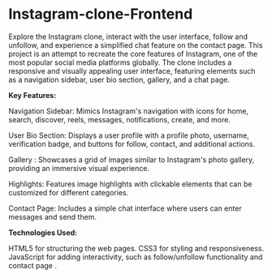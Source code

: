 # Instagram-clone-Frontend
Explore the Instagram clone, interact with the user interface, follow and unfollow, and experience a simplified chat feature on the contact page.
This project is an attempt to recreate the core features of Instagram, one of the most popular social media platforms globally. The clone includes a responsive and visually appealing user interface, featuring elements such as a navigation sidebar, user bio section, gallery, and a chat page. 

<b>Key Features: </b>

Navigation Sidebar: Mimics Instagram's navigation with icons for home, search, discover, reels, messages, notifications, create, and more.

User Bio Section: Displays a user profile with a profile photo, username, verification badge, and buttons for follow, contact, and additional actions.

 Gallery : Showcases a grid of images similar to Instagram's photo gallery, providing an immersive visual experience.

Highlights: Features image highlights with clickable elements that can be customized for different categories.

Contact Page: Includes a simple chat interface where users can enter messages and send them.

<b>Technologies Used:</b>

HTML5 for structuring the web pages.
CSS3 for styling and responsiveness.
JavaScript for adding interactivity, such as follow/unfollow functionality and contact page .


